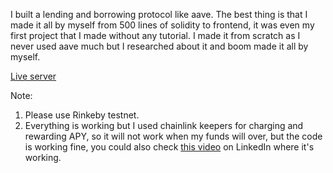 I built a lending and borrowing protocol like aave. The best thing is that I made it all by myself from 500 lines of solidity to frontend, it was even my first project that I made without any tutorial. I made it from scratch as I never used aave much but I researched about it and boom made it all by myself.

[Live server](https://anonim-ten.vercel.app/)

Note: 
1. Please use Rinkeby testnet.
2. Everything is working but I used chainlink keepers for charging and rewarding APY, so it will not work when my funds will over, but the code is working fine, you could also check [this video](https://www.linkedin.com/posts/harendra-shakya-622649229_boom-i-made-it-i-build-a-lending-and-borrowing-activity-6950774885971304448-roVS?utm_source=linkedin_share&utm_medium=android_app
) on LinkedIn where it's working.
